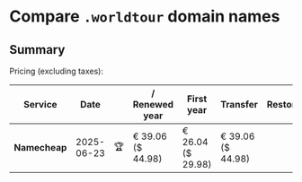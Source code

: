 # Compare `.worldtour` domain names

## Summary

Pricing (excluding taxes):

| Service | Date |  | / Renewed year | First year | Transfer | Restoration |
|--|--|--|--|--|--|--|
| **Namecheap** | 2025-06-23 | 🏆 | € 39.06<br>($ 44.98) | € 26.04<br>($ 29.98) | € 39.06<br>($ 44.98) |  |
